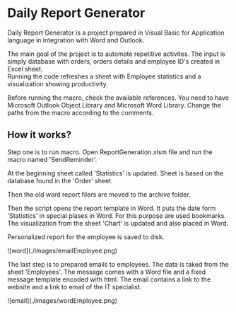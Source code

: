 
# Daily Report Generator

<p>Daily Report Generator is a project prepared in Visual Basic for Application language in integration with Word and Outlook.</p>

<p>The main goal of the project is to automate 
repetitive activites. The input is simply database with orders, orders details and employee ID's created in Excel sheet.<br />
Running the code refreshes a sheet with Employee statistics and a visualization showing productivity.</p>

<p>Before running the macro, check the available references. You need to have Microsoft Outlook Object Library and Microsoft Word Library. Change the paths from the macro according to the comments.</p>

## How it works?

<p>Step one is to run macro. Open ReportGeneration.xlsm file and run the macro named 'SendReminder'. </p>

<p>At the beginning sheet called 'Statistics' is updated. Sheet is based on the database found in the 'Order' sheet.</p>

<p>Then the old word report filers are moved to the archive folder.</p>

<p>Then the script opens the report template in Word. It puts the date form 'Statistics' in special plases in Word. For this purpose are used bookmarks.<br />
The visualization from the sheet 'Chart' is updated and also placed in Word.</p>


<p>Personalized report for the employee is saved to disk.</p>
![word](./images/emailEmployee.png)

<p>The last step is to prepared emails to employees. The data is taked from the sheet 'Employees'. The message comes with a Word file and a fixed message template encoded with html. The email contains a link to the website and a link to email of the IT specialist.</p>
![email](./images/wordEmployee.png)

